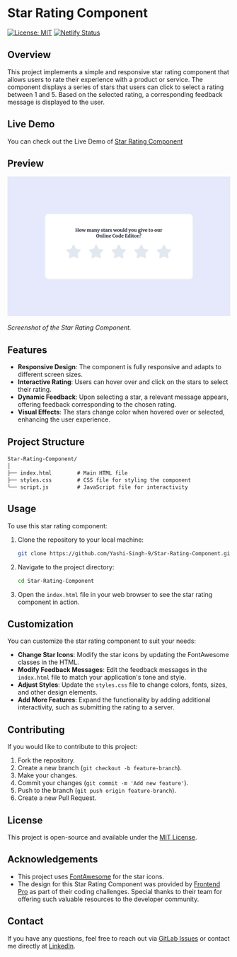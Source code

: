 # Star Rating Component

[![License: MIT](https://img.shields.io/badge/License-MIT-yellow.svg)](https://opensource.org/licenses/MIT)
[![Netlify Status](https://api.netlify.com/api/v1/badges/c48aa03f-7dc4-48db-82cf-0771afca7ca7/deploy-status)](https://app.netlify.com/sites/star-rating-component-by-yashi/deploys)

## Overview

This project implements a simple and responsive star rating component that allows users to rate their experience with a product or service. The component displays a series of stars that users can click to select a rating between 1 and 5. Based on the selected rating, a corresponding feedback message is displayed to the user.

## Live Demo

You can check out the Live Demo of [Star Rating Component](https://star-rating-component-by-yashi.netlify.app)

## Preview

![Star Rating Component Preview](Preview.png)

*Screenshot of the Star Rating Component.*

## Features

- **Responsive Design**: The component is fully responsive and adapts to different screen sizes.
- **Interactive Rating**: Users can hover over and click on the stars to select their rating.
- **Dynamic Feedback**: Upon selecting a star, a relevant message appears, offering feedback corresponding to the chosen rating.
- **Visual Effects**: The stars change color when hovered over or selected, enhancing the user experience.

## Project Structure

```plaintext
Star-Rating-Component/
│
├── index.html        # Main HTML file
├── styles.css        # CSS file for styling the component
└── script.js         # JavaScript file for interactivity
```

## Usage

To use this star rating component:

1. Clone the repository to your local machine:

    ```bash
    git clone https://github.com/Yashi-Singh-9/Star-Rating-Component.git
    ```

2. Navigate to the project directory:

    ```bash
    cd Star-Rating-Component
    ```

3. Open the `index.html` file in your web browser to see the star rating component in action.

## Customization

You can customize the star rating component to suit your needs:

- **Change Star Icons**: Modify the star icons by updating the FontAwesome classes in the HTML.
- **Modify Feedback Messages**: Edit the feedback messages in the `index.html` file to match your application's tone and style.
- **Adjust Styles**: Update the `styles.css` file to change colors, fonts, sizes, and other design elements.
- **Add More Features**: Expand the functionality by adding additional interactivity, such as submitting the rating to a server.

## Contributing

If you would like to contribute to this project:

1. Fork the repository.
2. Create a new branch (`git checkout -b feature-branch`).
3. Make your changes.
4. Commit your changes (`git commit -m 'Add new feature'`).
5. Push to the branch (`git push origin feature-branch`).
6. Create a new Pull Request.

## License

This project is open-source and available under the [MIT License](LICENSE).

## Acknowledgements

- This project uses [FontAwesome](https://fontawesome.com/) for the star icons.
- The design for this Star Rating Component was provided by [Frontend Pro](https://www.frontendpro.dev/frontend-coding-challenges/star-rating-component-geShE1ApkqUoNCqujxOd) as part of their coding challenges. Special thanks to their team for offering such valuable resources to the developer community.

## Contact

If you have any questions, feel free to reach out via [GitLab Issues](https://gitlab.com/Yashi-Singh-9/star-rating-component/-/issues) or contact me directly at [LinkedIn](www.linkedin.com/in/yashi-singh-b4143a246).
